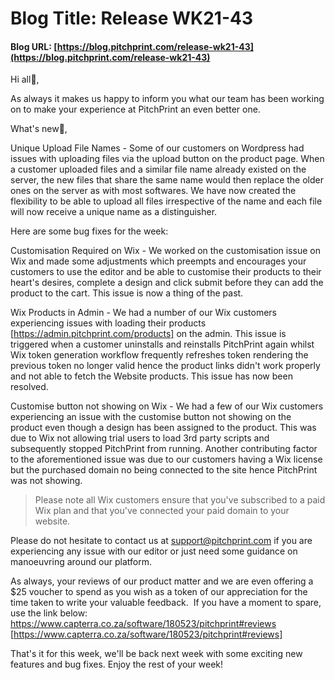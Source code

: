 # **Blog Title**: Release WK21-43

#### **Blog URL:** [https://blog.pitchprint.com/release-wk21-43](https://blog.pitchprint.com/release-wk21-43)

Hi all👋,

As always it makes us happy to inform you what our team has been working on to make your experience at PitchPrint an even better one.

What's new🚀,

Unique Upload File Names - Some of our customers on Wordpress had issues with uploading files via the upload button on the product page.
When a customer uploaded files and a similar file name already existed on the server, the new files that share the same name would then
replace the older ones on the server as with most softwares. We have now created the flexibility to be able to upload all files irrespective
of the name and each file will now receive a unique name as a distinguisher.

Here are some bug fixes for the week:

Customisation Required on Wix - We worked on the customisation issue on Wix and made some adjustments which preempts and encourages your
customers to use the editor and be able to customise their products to their heart's desires, complete a design and click submit before they
can add the product to the cart. This issue is now a thing of the past.

Wix Products in Admin - We had a number of our Wix customers experiencing issues with loading their products
[https://admin.pitchprint.com/products] on the admin. This issue is triggered when a customer uninstalls and reinstalls PitchPrint again
whilst Wix token generation workflow frequently refreshes token rendering the previous token no longer valid hence the product links didn't
work properly and not able to fetch the Website products. This issue has now been resolved.

Customise button not showing on Wix - We had a few of our Wix customers experiencing an issue with the customise button not showing on the
product even though a design has been assigned to the product. This was due to Wix not allowing trial users to load 3rd party scripts and
subsequently stopped PitchPrint from running. Another contributing factor to the aforementioned issue was due to our customers having a Wix
license but the purchased domain no being connected to the site hence PitchPrint was not showing.

> Please note all Wix customers ensure that you've subscribed to a paid Wix plan and that you've connected your paid domain to your website.

Please do not hesitate to contact us at support@pitchprint.com if you are experiencing any issue with our editor or just need some guidance
on manoeuvring around our platform.

As always, your reviews of our product matter and we are even offering a $25 voucher to spend as you wish as a token of our appreciation for
the time taken to write your valuable feedback.  If you have a moment to spare, use the link below:
https://www.capterra.co.za/software/180523/pitchprint#reviews [https://www.capterra.co.za/software/180523/pitchprint#reviews]

That's it for this week, we'll be back next week with some exciting new features and bug fixes. Enjoy the rest of your week!

